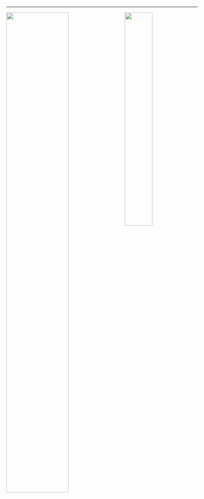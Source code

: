 <hr>

<img align="left" width="57%" src="https://github-readme-stats.vercel.app/api?username=joshniemela&disable_animations=true&count_private=true&show_icons=true&include_all_commits=true&&hide_border=true&hide_title=true&icon_color=402f65&title_color=402f65&bg_color=00000000&cache_seconds=20"> <img align="right" width="38%" src="https://github-readme-stats.vercel.app/api/top-langs/?username=joshniemela">

